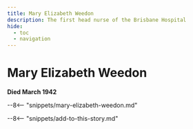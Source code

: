 ```yaml
---
title: Mary Elizabeth Weedon
description: The first head nurse of the Brisbane Hospital
hide:
  - toc
  - navigation   
---
```


# Mary Elizabeth Weedon

**Died March 1942**

--8<-- "snippets/mary-elizabeth-weedon.md"

--8<-- "snippets/add-to-this-story.md"